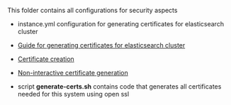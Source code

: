 This folder contains all configurations for security aspects


- instance.yml configuration for generating certificates for elasticsearch cluster

- [Guide for generating certificates for elasticsearch cluster](https://www.elastic.co/guide/en/x-pack/current/ssl-tls.html)

- [Certificate creation](https://github.com/jmmcatee/cracklord/wiki/Creating-Certificate-Authentication-From-Scratch-OpenSSL)

- [Non-interactive certificate generation](https://raymii.org/s/snippets/OpenSSL_generate_CSR_non-interactivemd.html)

- script __generate-certs.sh__ contains code that generates all certificates needed for this system using open ssl

